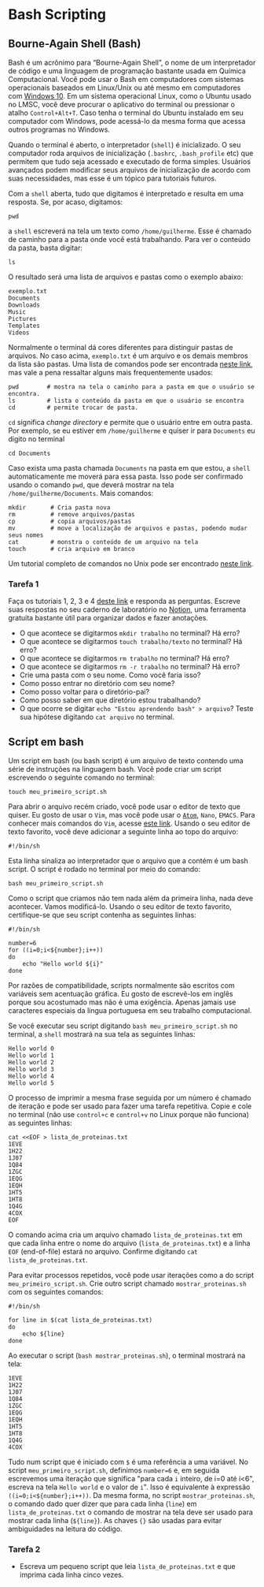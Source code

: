 # Bash Scripting

## Bourne-Again Shell (Bash)

Bash é um acrônimo para “Bourne-Again Shell”, o nome de um interpretador de
código e uma linguagem de programação bastante usada em Química Computacional.
Você pode usar o Bash em computadores com sistemas operacionais baseados em
Linux/Unix ou até mesmo em computadores com [Windows 10](https://apps.microsoft.com/store/detail/ubuntu-on-windows/9NBLGGH4MSV6?hl=pt-br&gl=BR).
Em um sistema operacional Linux, como o Ubuntu usado no LMSC, você deve procurar
o aplicativo do terminal ou pressionar o atalho `Control+Alt+T`. Caso tenha o
terminal do Ubuntu instalado em seu computador com Windows, pode acessá-lo da
mesma forma que acessa outros programas no Windows.

Quando o terminal é aberto, o interpretador (`shell`) é inicializado. O seu
computador roda arquivos de inicialização (`.bashrc`, `.bash_profile` etc) que
permitem que tudo seja acessado e executado de forma simples. Usuários avançados
podem modificar seus arquivos de inicialização de acordo com suas necessidades,
mas esse é um tópico para tutoriais futuros.

Com a `shell` aberta, tudo que digitamos é interpretado e resulta em uma
resposta. Se, por acaso, digitamos:
```
pwd
```
a `shell` escreverá na tela um texto como `/home/guilherme`. Esse é chamado de caminho para a pasta onde você está trabalhando. Para ver o conteúdo da pasta,
basta digitar:
```
ls
```
O resultado será uma lista de arquivos e pastas como o exemplo abaixo:
```
exemplo.txt
Documents
Downloads
Music
Pictures
Templates
Videos
```
Normalmente o terminal dá cores diferentes para distinguir pastas de arquivos.
No caso acima, `exemplo.txt` é um arquivo e os demais membros da lista são
pastas. Uma lista de comandos pode ser encontrada [neste link](http://ringo.ams.stonybrook.edu/index.php/Unix),
mas vale a pena ressaltar alguns mais frequentemente usados:
```
pwd        # mostra na tela o caminho para a pasta em que o usuário se encontra.
ls         # lista o conteúdo da pasta em que o usuário se encontra
cd         # permite trocar de pasta.
```
`cd` significa _change directory_ e permite que o usuário entre em outra pasta.
Por exemplo, se eu estiver em `/home/guilherme` e quiser ir para `Documents`
eu digito no terminal
```
cd Documents
```
Caso exista uma pasta chamada `Documents` na pasta em que estou, a `shell`
automaticamente me moverá para essa pasta. Isso pode ser confirmado usando o
comando `pwd`, que deverá mostrar na tela `/home/guilherme/Documents`.
Mais comandos:
```
mkdir       # Cria pasta nova
rm          # remove arquivos/pastas
cp          # copia arquivos/pastas
mv          # move a localização de arquivos e pastas, podendo mudar seus nomes
cat         # monstra o conteúdo de um arquivo na tela
touch       # cria arquivo em branco
```
Um tutorial completo de comandos no Unix pode ser encontrado [neste link](http://www.ee.surrey.ac.uk/Teaching/Unix/).

### Tarefa 1
Faça os tutoriais 1, 2, 3 e 4 [deste link](http://www.ee.surrey.ac.uk/Teaching/Unix/unix1.html)
e responda as perguntas. Escreve suas respostas no seu caderno de laboratório no
[Notion](https://www.notion.so), uma ferramenta gratuita bastante útil para organizar dados e
fazer anotações.

* O que acontece se digitarmos `mkdir trabalho` no terminal? Há erro?
* O que acontece se digitarmos `touch trabalho/texto` no terminal? Há erro?
* O que acontece se digitarmos `rm trabalho` no terminal? Há erro?
* O que acontece se digitarmos `rm -r trabalho` no terminal? Há erro?
* Crie uma pasta com o seu nome. Como você faria isso?
* Como posso entrar no diretório com seu nome?
* Como posso voltar para o diretório-pai?
* Como posso saber em que diretório estou trabalhando?
* O que ocorre se digitar `echo "Estou aprendendo bash" > arquivo`? Teste sua
hipótese digitando `cat arquivo` no terminal.

## Script em bash
Um script em bash (ou bash script) é um arquivo de texto contendo uma série de
instruções na linguagem bash. Você pode criar um script escrevendo o seguinte
comando no terminal:
```
touch meu_primeiro_script.sh
```
Para abrir o arquivo recém criado, você pode usar o editor de texto que quiser.
Eu gosto de usar o `Vim`, mas você pode usar o [`Atom`](https://atom.io), `Nano`, `EMACS`. Para
conhecer mais comandos do `Vim`, acesse [este link](http://ringo.ams.stonybrook.edu/index.php/Vi).
Usando o seu editor de texto favorito, você deve adicionar a seguinte linha ao
topo do arquivo:
```
#!/bin/sh
```
Esta linha sinaliza ao interpretador que o arquivo que a contém é um bash script.
O script é rodado no terminal por meio do comando:
```
bash meu_primeiro_script.sh
```
Como o script que criamos não tem nada além da primeira linha, nada deve acontecer.
Vamos modificá-lo. Usando o seu editor de texto favorito, certifique-se que seu
script contenha as seguintes linhas:
```
#!/bin/sh

number=6
for ((i=0;i<${number};i++))
do
    echo "Hello world ${i}"
done
```
Por razões de compatibilidade, scripts normalmente são escritos com variáveis
sem acentuação gráfica. Eu gosto de escrevê-los em inglês porque sou acostumado
mas não é uma exigência. Apenas jamais use caracteres especiais da língua
portuguesa em seu trabalho computacional.

Se você executar seu script digitando `bash meu_primeiro_script.sh` no terminal,
a `shell` mostrará na sua tela as seguintes linhas:
```
Hello world 0
Hello world 1
Hello world 2
Hello world 3
Hello world 4
Hello world 5
```

O processo de imprimir a mesma frase seguida por um número é chamado de iteração
e pode ser usado para fazer uma tarefa repetitiva. Copie e cole no terminal (não
use `control+c` e `control+v` no Linux porque não funciona) as seguintes linhas:
```
cat <<EOF > lista_de_proteinas.txt
1EVE
1H22
1J07
1Q84
1ZGC
1EQG
1EQH
1HT5
1HT8
1Q4G
4COX
EOF
```
O comando acima cria um arquivo chamado `lista_de_proteinas.txt` em que cada
linha entre o nome do arquivo (`lista_de_proteinas.txt`) e a linha `EOF` (end-of-file)
estará no arquivo. Confirme digitando `cat lista_de_proteinas.txt`.

Para evitar processos repetidos, você pode usar iterações como a do script
`meu_primeiro_script.sh`. Crie outro script chamado `mostrar_proteinas.sh` com
os seguintes comandos:
```
#!/bin/sh

for line in $(cat lista_de_proteinas.txt)
do
    echo ${line}
done
```
Ao executar o script (`bash mostrar_proteinas.sh`), o terminal mostrará na tela:
```
1EVE
1H22
1J07
1Q84
1ZGC
1EQG
1EQH
1HT5
1HT8
1Q4G
4COX
```
Tudo num script que é iniciado com `$` é uma referência a uma variável. No script
`meu_primeiro_script.sh`, definimos `number=6` e, em seguida escrevemos uma
iteração que significa "para cada `i` inteiro, de i=0 até i<6", escreva na tela
`Hello world` e o valor de `i`". Isso é equivalente à expressão `((i=0;i<${number};i++))`.
Da mesma forma, no script `mostrar_proteinas.sh`, o comando dado quer dizer que
para cada linha (`line`) em `lista_de_proteinas.txt` o comando de mostrar na tela
deve ser usado para mostrar cada linha (`${line}`). As chaves `{}` são usadas
para evitar ambiguidades na leitura do código.

### Tarefa 2

* Escreva um pequeno script que leia `lista_de_proteinas.txt` e que imprima cada
linha cinco vezes.
